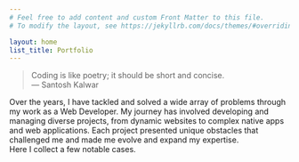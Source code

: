 ```yaml
---
# Feel free to add content and custom Front Matter to this file.
# To modify the layout, see https://jekyllrb.com/docs/themes/#overriding-theme-defaults

layout: home
list_title: Portfolio
---
```

> Coding is like poetry; it should be short and concise.  
> ― Santosh Kalwar
  
Over the years, I have tackled and solved a wide array of problems through my work as a Web Developer. My journey has involved developing and managing diverse projects, from dynamic websites to complex native apps and web applications. Each project presented unique obstacles that challenged me and made me evolve and expand my expertise.  
Here I collect a few notable cases.